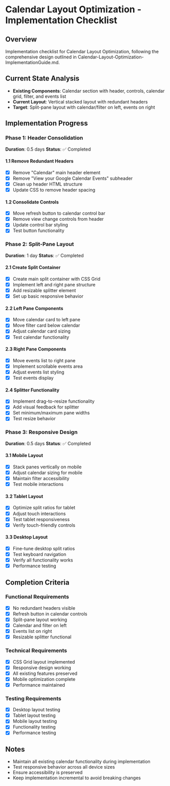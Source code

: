 # Calendar Layout Optimization - Implementation Checklist

## Overview
Implementation checklist for Calendar Layout Optimization, following the comprehensive design outlined in Calendar-Layout-Optimization-ImplementationGuide.md.

## Current State Analysis
- **Existing Components**: Calendar section with header, controls, calendar grid, filter, and events list
- **Current Layout**: Vertical stacked layout with redundant headers
- **Target**: Split-pane layout with calendar/filter on left, events on right

## Implementation Progress

### Phase 1: Header Consolidation
**Duration**: 0.5 days
**Status**: ✅ Completed

#### 1.1 Remove Redundant Headers
- [x] Remove "Calendar" main header element
- [x] Remove "View your Google Calendar Events" subheader
- [x] Clean up header HTML structure
- [x] Update CSS to remove header spacing

#### 1.2 Consolidate Controls
- [x] Move refresh button to calendar control bar
- [x] Remove view change controls from header
- [x] Update control bar styling
- [x] Test button functionality

### Phase 2: Split-Pane Layout
**Duration**: 1 day
**Status**: ✅ Completed

#### 2.1 Create Split Container
- [x] Create main split container with CSS Grid
- [x] Implement left and right pane structure
- [x] Add resizable splitter element
- [x] Set up basic responsive behavior

#### 2.2 Left Pane Components
- [x] Move calendar card to left pane
- [x] Move filter card below calendar
- [x] Adjust calendar card sizing
- [x] Test calendar functionality

#### 2.3 Right Pane Components
- [x] Move events list to right pane
- [x] Implement scrollable events area
- [x] Adjust events list styling
- [x] Test events display

#### 2.4 Splitter Functionality
- [x] Implement drag-to-resize functionality
- [x] Add visual feedback for splitter
- [x] Set minimum/maximum pane widths
- [x] Test resize behavior

### Phase 3: Responsive Design
**Duration**: 0.5 days
**Status**: ✅ Completed

#### 3.1 Mobile Layout
- [x] Stack panes vertically on mobile
- [x] Adjust calendar sizing for mobile
- [x] Maintain filter accessibility
- [x] Test mobile interactions

#### 3.2 Tablet Layout
- [x] Optimize split ratios for tablet
- [x] Adjust touch interactions
- [x] Test tablet responsiveness
- [x] Verify touch-friendly controls

#### 3.3 Desktop Layout
- [x] Fine-tune desktop split ratios
- [x] Test keyboard navigation
- [x] Verify all functionality works
- [x] Performance testing

## Completion Criteria

### Functional Requirements
- [x] No redundant headers visible
- [x] Refresh button in calendar controls
- [x] Split-pane layout working
- [x] Calendar and filter on left
- [x] Events list on right
- [x] Resizable splitter functional

### Technical Requirements
- [x] CSS Grid layout implemented
- [x] Responsive design working
- [x] All existing features preserved
- [x] Mobile optimization complete
- [x] Performance maintained

### Testing Requirements
- [x] Desktop layout testing
- [x] Tablet layout testing
- [x] Mobile layout testing
- [x] Functionality testing
- [x] Performance testing

## Notes
- Maintain all existing calendar functionality during implementation
- Test responsive behavior across all device sizes
- Ensure accessibility is preserved
- Keep implementation incremental to avoid breaking changes

